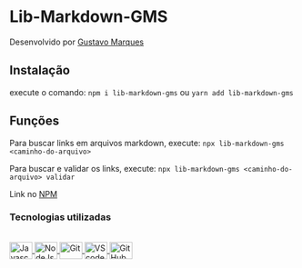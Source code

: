 # Lib-Markdown-GMS

Desenvolvido por [Gustavo Marques](https://www.linkedin.com/in/gustavo-marques-1901b5215/)

## Instalação
execute o comando:
`npm i lib-markdown-gms`
ou
`yarn add lib-markdown-gms`

## Funções
Para buscar links em arquivos markdown, execute: `npx lib-markdown-gms <caminho-do-arquivo>`

Para buscar e validar os links, execute: `npx lib-markdown-gms <caminho-do-arquivo> validar`

Link no [NPM](https://www.npmjs.com/package/lib-markdown-gms)

### Tecnologias utilizadas

<div align="inline_block">
  <a href="https://github.com/gustavoMarkez23">
</div>
  
<div style="display: inline_block"><br>
  <img title="Javascript" alt="Javascript" align="center" height="30" width="40" src="https://cdn.jsdelivr.net/gh/devicons/devicon/icons/javascript/javascript-original.svg" />
  <img title="NodeJs" alt="NodeJs" align="center" height="30" width="40" src="https://cdn.jsdelivr.net/gh/devicons/devicon/icons/nodejs/nodejs-original.svg" />
  <img title="Git" alt="Git" align="center" height="30" width="40" src="https://cdn.jsdelivr.net/gh/devicons/devicon/icons/git/git-original.svg" />
  <img title="VScode" alt="VScode" align="center" height="30" width="40" src="https://cdn.jsdelivr.net/gh/devicons/devicon/icons/vscode/vscode-original.svg" />
  <img title="GitHub" alt="GitHub" align="center" background-color="white" height="30" width="40" src="https://cdn.jsdelivr.net/gh/devicons/devicon/icons/github/github-original.svg" />
</div><br>
